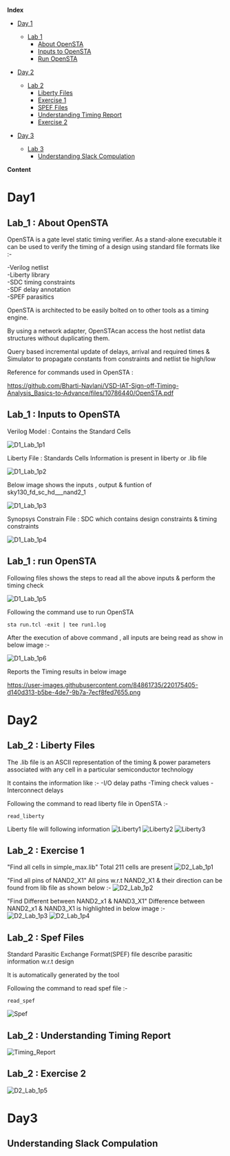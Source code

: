 **Index** 

* [Day 1](#day-1)
    + [Lab 1](#Lab-1)
        - [About OpenSTA](#About-OpenSTA)
        - [Inputs to OpenSTA](#Inputs-to-OpenSTA)
        - [Run OpenSTA](#Run-OpenSTA)
        
* [Day 2](#day-2)
    + [Lab 2](#Lab-2)
        - [Liberty Files](#Liberty-Files)
        - [Exercise 1](#Exercise-1)
        - [SPEF Files](#SPEF-Files)
        - [Understanding Timing Report](#Understanding-Timing-Report)
        - [Exercise 2](#Exercise-2)
        
 * [Day 3](#day-3)
    + [Lab 3](#Lab-3)
        - [Understanding Slack Compulation](#Understanding-Slack-Compulation)
  
    
 
 **Content**

# Day1 

## Lab_1 : **About OpenSTA**

        
OpenSTA is a gate level static timing verifier. As a stand-alone executable it can be used to verify the timing of a design using standard file formats like :- 

-Verilog netlist    
-Liberty library    
-SDC timing constraints    
-SDF delay annotation    
-SPEF parasitics
    
OpenSTA is architected to be easily bolted on to other tools as a timing engine. 

By using a network adapter, OpenSTAcan access the host netlist data structures without duplicating them. 

Query based incremental update of delays, arrival and required times & Simulator to propagate constants from constraints and netlist tie high/low

Reference for commands used in OpenSTA :

https://github.com/Bharti-Navlani/VSD-IAT-Sign-off-Timing-Analysis_Basics-to-Advance/files/10786440/OpenSTA.pdf

## Lab_1 : **Inputs to OpenSTA**

Verilog Model : Contains the Standard Cells

![D1_Lab_1p1](https://user-images.githubusercontent.com/84861735/220170992-4b3945b4-8bab-4da4-b3f4-498e1efebaa2.png)

Liberty File : Standards Cells Information is present in liberty or .lib file 

![D1_Lab_1p2](https://user-images.githubusercontent.com/84861735/220170995-c88730e3-b929-4688-9ade-47fb2c126db3.png)

Below image shows the inputs , output & funtion of sky130_fd_sc_hd___nand2_1

![D1_Lab_1p3](https://user-images.githubusercontent.com/84861735/220172357-5f00372c-de07-48cb-badc-dc56da1e4b9d.png)

Synopsys Constrain File : SDC which contains design constraints  & timing constraints 

![D1_Lab_1p4](https://user-images.githubusercontent.com/84861735/220171001-c15f3c62-5006-4ce4-b319-7b9cf263e785.png)

## Lab_1 : **run OpenSTA**

Following files shows the steps to read all the above inputs & perform the timing check

![D1_Lab_1p5](https://user-images.githubusercontent.com/84861735/220172393-9ea9a303-ef76-4f21-b539-d5b3964ea0e0.png)

Following the command use to run OpenSTA

    sta run.tcl -exit | tee run1.log

After the execution of above command , all inputs are being read as show in below image :- 

![D1_Lab_1p6](https://user-images.githubusercontent.com/84861735/220173322-d5dc8920-cd6b-461b-b6f1-f70863633676.png)

Reports the Timing results in below image 

https://user-images.githubusercontent.com/84861735/220175405-d140d313-b5be-4de7-9b7a-7ecf8fed7655.png

# Day2
 
## Lab_2 : **Liberty Files**

The .lib file is an ASCII representation of the timing & power parameters associated with any cell in a particular semiconductor technology

It contains the information like :- 
-I/O delay paths
-Timing check values
-Interconnect delays

Following the command to read liberty file in OpenSTA :-

    read_liberty 

Liberty file will following information 
![Liberty1](https://user-images.githubusercontent.com/84861735/220176764-6b668c79-49be-473c-9896-1330aa013d23.png)
![Liberty2](https://user-images.githubusercontent.com/84861735/220176781-a7caa940-8b48-48a8-8b63-06f3e868585e.png)
![Liberty3](https://user-images.githubusercontent.com/84861735/220176793-29876f0a-8f32-4997-868b-5dd24f110461.png)


## Lab_2 : **Exercise 1**

"Find all cells in simple_max.lib"
Total 211 cells are present 
![D2_Lab_1p1](https://user-images.githubusercontent.com/84861735/220176820-f03b8f4e-e3d6-4d4d-b3a3-6d10a55ec1be.png)

"Find all pins of NAND2_X1"
All pins w.r.t NAND2_X1 & their direction can be found from lib file as shown below :- 
![D2_Lab_1p2](https://user-images.githubusercontent.com/84861735/220176839-39bb4b6c-f388-4252-9b1e-19282c88e53d.png)

"Find Different between NAND2_x1 & NAND3_X1"
Difference between NAND2_x1 & NAND3_X1 is highlighted in below image :-  
![D2_Lab_1p3](https://user-images.githubusercontent.com/84861735/220176892-ce221376-7843-4617-bf05-ca9b7d5640e5.png)
![D2_Lab_1p4](https://user-images.githubusercontent.com/84861735/220176941-70829dc8-f736-4234-84e8-a5a9a6cf35b5.png)

 
## Lab_2 : **Spef Files**

Standard Parasitic Exchange Format(SPEF) file describe parasitic information w.r.t design 

It is automatically generated by the tool

Following the command to read spef file :- 
    
    read_spef

![Spef](https://user-images.githubusercontent.com/84861735/220176974-f28cd009-8b31-46bb-98b7-7bd199fd7074.png)

## Lab_2 : **Understanding Timing Report**

![Timing_Report](https://user-images.githubusercontent.com/84861735/220176999-2d188d90-792e-4e17-9a2e-5c76ba07f1ed.png)

## Lab_2 : **Exercise 2**

![D2_Lab_1p5](https://user-images.githubusercontent.com/84861735/220177028-1b30ea3e-0f39-4859-9200-74dec13f919d.png)

#   Day3

## Understanding Slack Compulation


